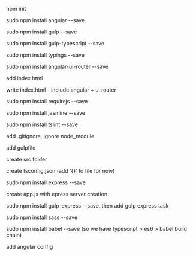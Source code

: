 npm init

sudo npm install angular --save

sudo npm install gulp --save

sudo npm install gulp-typescript --save

sudo npm install typings --save

sudo npm install angular-ui-router --save

add index.html

write index.html - include angular + ui router

sudo npm install requirejs --save

sudo npm install jasmine --save

sudo npm install tslint --save

add .gitignore, ignore node_module

add gulpfile

create src folder

create tsconfig.json (add '{}' to file for now)

sudo npm install express --save

create app.js with epress server creation

sudo npm install gulp-express --save, then add gulp express task







sudo npm install sass --save

sudo npm install babel --save (so we have typescript > es6 > babel build chain)

add angular config
